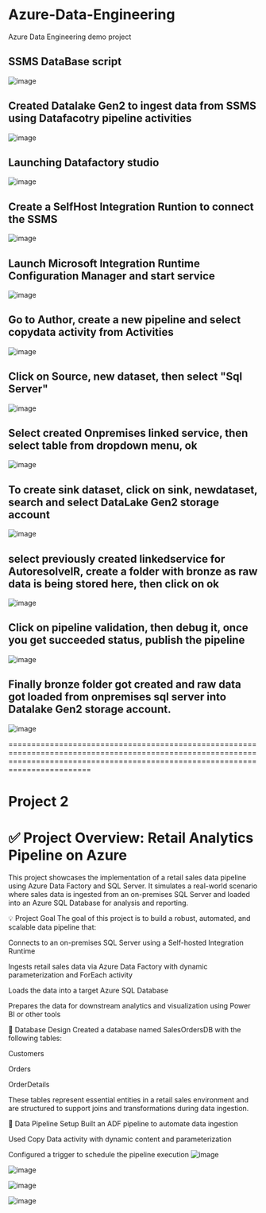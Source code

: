 # Azure-Data-Engineering
Azure Data Engineering demo project

## SSMS DataBase script
![image](https://github.com/user-attachments/assets/0ac1f353-0556-44c7-8a8d-c643e7c1d232)



## Created Datalake Gen2  to ingest data from SSMS using Datafacotry pipeline activities 
![image](https://github.com/user-attachments/assets/f80d3290-1837-466f-884f-3073d311bce7)


## Launching Datafactory studio
![image](https://github.com/user-attachments/assets/41b39c98-5129-40f0-841b-77b89859e66b)

## Create a SelfHost Integration Runtion to connect the SSMS
![image](https://github.com/user-attachments/assets/de7a1449-e125-4dd4-ad97-6a9ea187ae63)

## Launch Microsoft Integration Runtime Configuration Manager and start service
![image](https://github.com/user-attachments/assets/0a4e554b-a2a1-4f05-985e-2deca0e05a76)

## Go to Author, create a new pipeline and select copydata activity from Activities
![image](https://github.com/user-attachments/assets/4eaf1989-4d37-4df2-b238-0118a390f028)

## Click on Source, new dataset, then select "Sql Server"
![image](https://github.com/user-attachments/assets/af3dc0c2-61a2-4486-b3fd-55dedfc970e5)

## Select created Onpremises linked service, then select table from dropdown menu, ok
![image](https://github.com/user-attachments/assets/d3299afd-2492-4eb1-85ad-cd150c25f0db)

## To create sink dataset, click on sink, newdataset, search and select DataLake Gen2 storage account
![image](https://github.com/user-attachments/assets/189aa832-905e-4371-9233-6294cf2c3ecb)

## select previously created linkedservice for AutoresolveIR, create a folder with bronze as raw data is being stored here, then click on ok
![image](https://github.com/user-attachments/assets/f3f4bbb7-f2fd-473d-ab11-ea93478316a2)

## Click on pipeline validation, then debug it, once you get succeeded status, publish the pipeline
![image](https://github.com/user-attachments/assets/60b8cbec-6965-44d2-ba71-837ce22ab045)

## Finally bronze folder got created and raw data got loaded from onpremises sql server into Datalake Gen2 storage account.
![image](https://github.com/user-attachments/assets/0b21327a-44c9-47e8-9209-f0becac3d0d6)

====================================================================================================================================================================================
# Project 2
# ✅ Project Overview: Retail Analytics Pipeline on Azure
This project showcases the implementation of a retail sales data pipeline using Azure Data Factory and SQL Server. It simulates a real-world scenario where sales data is ingested from an on-premises SQL Server and loaded into an Azure SQL Database for analysis and reporting.

💡 Project Goal
The goal of this project is to build a robust, automated, and scalable data pipeline that:

Connects to an on-premises SQL Server using a Self-hosted Integration Runtime

Ingests retail sales data via Azure Data Factory with dynamic parameterization and ForEach activity

Loads the data into a target Azure SQL Database

Prepares the data for downstream analytics and visualization using Power BI or other tools

🧱 Database Design
Created a database named SalesOrdersDB with the following tables:

Customers

Orders

OrderDetails

These tables represent essential entities in a retail sales environment and are structured to support joins and transformations during data ingestion.

🚀 Data Pipeline Setup
Built an ADF pipeline to automate data ingestion

Used Copy Data activity with dynamic content and parameterization

Configured a trigger to schedule the pipeline execution
![image](https://github.com/user-attachments/assets/976e0d50-534c-4a89-b795-0807e72812bc)

![image](https://github.com/user-attachments/assets/0d6328e5-7990-4b7a-9ac8-0b460042697b)

![image](https://github.com/user-attachments/assets/c57895af-73bc-4673-8f7f-ba276bba5d77)

![image](https://github.com/user-attachments/assets/915af9b8-21f0-48bc-a6ff-90a50310e065)

















